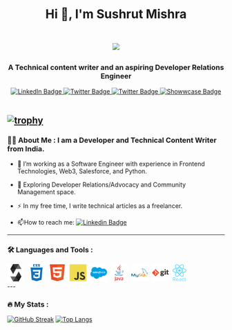 <h1 align="center">Hi 👋, I'm Sushrut Mishra<h1> 

<div id="header" align="center">
  <img src="https://media.giphy.com/media/M9gbBd9nbDrOTu1Mqx/giphy.gif" width="100"/>
</div>

<h3 align="center">A Technical content writer and an aspiring Developer Relations Engineer</h3>
  
<div id="badges" align="center">
  <a href="https://linkedin.com/in/sushrutkm">
  <img src="https://img.shields.io/badge/LinkedIn-blue?style=for-the-badge&logo=linkedin&logoColor=white" alt="LinkedIn Badge"/>
  </a>
  <a href="https://twitter.com/sushrutkm">
  <img src="https://img.shields.io/badge/Twitter-blue?style=for-the-badge&logo=twitter&logoColor=white" alt="Twitter Badge"/>
  </a>
  <a href="https://sushrutkm.hashnode.dev/">
  <img src="https://img.shields.io/badge/Hashnode-blue?style=for-the-badge&logo=Hashnode&logoColor=white" alt="Twitter Badge"/>
  </a>
  <a href="https://www.showwcase.com/sushrutm">
  <img src="https://img.shields.io/badge/Showwcase-blue?style=for-the-badge&logo=showwcase&logoColor=white" alt="Showwcase Badge"/>
  </a>
</div>

<div id="badges" align="center">
<img src="https://komarev.com/ghpvc/?username=your-github-username&style=flat-square&color=blue" alt=""/>
</div>

[![trophy](https://github-profile-trophy.vercel.app/?username=ryo-ma)](https://github.com/sushrutmishra27/github-profile-trophy)
---

### :man_technologist: About Me : I am a Developer and Technical Content Writer from India.
- :telescope: I’m working as a Software Engineer with experience in Frontend Technologies, Web3, Salesforce, and Python.

- :seedling: Exploring Developer Relations/Advocacy and Community Management space.

- :zap: In my free time, I write technical articles as a freelancer.

- :mailbox:How to reach me: [![Linkedin Badge](https://img.shields.io/badge/Sushrut-Hi-red)](https://sushrut.carrd.co)
  
---

### :hammer_and_wrench: Languages and Tools :
<div>
  <img src="https://github.com/devicons/devicon/blob/master/icons/solidity/solidity-original.svg" title="JavaScript" alt="JavaScript" width="40" height="40"/>&nbsp;
  <img src="https://github.com/devicons/devicon/blob/master/icons/css3/css3-plain-wordmark.svg"  title="CSS3" alt="CSS" width="40" height="40"/>&nbsp;
  <img src="https://github.com/devicons/devicon/blob/master/icons/html5/html5-original.svg" title="HTML5" alt="HTML" width="40" height="40"/>&nbsp;
  <img src="https://github.com/devicons/devicon/blob/master/icons/javascript/javascript-original.svg" title="JavaScript" alt="JavaScript" width="40" height="40"/>&nbsp;
  <img src="https://github.com/devicons/devicon/blob/master/icons/salesforce/salesforce-original.svg" title="React" alt="React" width="40" height="40"/>&nbsp;
  <img src="https://github.com/devicons/devicon/blob/master/icons/java/java-original-wordmark.svg" title="Java" alt="Java" width="40" height="40"/>&nbsp;
  <img src="https://github.com/devicons/devicon/blob/master/icons/mysql/mysql-original-wordmark.svg" title="MySQL"  alt="MySQL" width="40" height="40"/>&nbsp;
  <img src="https://github.com/devicons/devicon/blob/master/icons/git/git-original-wordmark.svg" title="Git" **alt="Git" width="40" height="40"/>
  <img src="https://github.com/devicons/devicon/blob/master/icons/react/react-original-wordmark.svg" title="React" alt="React" width="40" height="40"/>&nbsp;
</div>
--- 

### :fire: My Stats :
  [![GitHub Streak](http://github-readme-streak-stats.herokuapp.com?user=sushrutmishra27&theme=dark&background=000000)](https://git.io/streak-stats)
  [![Top Langs](https://github-readme-stats.vercel.app/api/top-langs/?username=sushrutmishra27)](https://github.com/anuraghazra/github-readme-stats)
